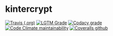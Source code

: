 # kintercrypt

[![Travis (.org)](https://img.shields.io/travis/harens/kintercrypt?style=for-the-badge)](https://travis-ci.com/github/harens/kintercrypt)
[![LGTM Grade](https://img.shields.io/lgtm/grade/python/github/harens/kintercrypt?style=for-the-badge)](https://lgtm.com/projects/g/harens/kintercrypt/)
[![Codacy grade](https://img.shields.io/codacy/grade/dfc182aa3ad7482dae8055b39d9c7ead?style=for-the-badge)](https://app.codacy.com/manual/harens/kintercrypt/dashboard)
[![Code Climate maintainability](https://img.shields.io/codeclimate/maintainability/harens/kintercrypt?style=for-the-badge)](https://codeclimate.com/github/harens/kintercrypt)
[![Coveralls github](https://img.shields.io/coveralls/github/harens/kintercrypt?style=for-the-badge)](https://coveralls.io/github/harens/kintercrypt)